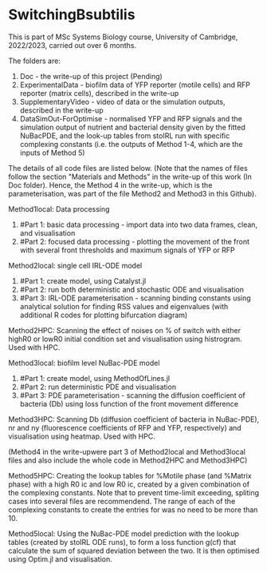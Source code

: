 # SwitchingBsubtilis

This is part of MSc Systems Biology course, University of Cambridge, 2022/2023, carried out over 6 months.

The folders are:
1. Doc - the write-up of this project (Pending)
2. ExperimentalData - biofilm data of YFP reporter (motile cells) and RFP reporter (matrix cells), described in the write-up
3. SupplementaryVideo - video of data or the simulation outputs, described in the write-up
4. DataSimOut-ForOptimise - normalised YFP and RFP signals and the simulation output of nutrient and bacterial density given by the fitted NuBacPDE, and the look-up tables from stoIRL run with specific complexing constants (i.e. the outputs of Method 1-4, which are the inputs of Method 5)

The details of all code files are listed below.
(Note that the names of files follow the section "Materials and Methods" in the write-up of this work (In Doc folder). Hence, the Method 4 in the write-up, which is the parameterisation, was part of the file Method2 and Method3 in this Github). 

Method1local: Data processing 
1. #Part 1: basic data processing - import data into two data frames, clean, and visualisation 
2. #Part 2: focused data processing - plotting the movement of the front with several front thresholds and maximum signals of YFP or RFP

Method2local: single cell IRL-ODE model
1. #Part 1: create model, using Catalyst.jl
2. #Part 2: run both deterministic and stochastic ODE and visualisation
3. #Part 3: IRL-ODE parameterisation - scanning binding constants using analytical solution for finding RSS values and eigenvalues (with additional R codes for plotting bifurcation diagram) 

Method2HPC: Scanning the effect of noises on % of switch with either highR0 or lowR0 initial condition set and visualisation using histrogram. Used with HPC.  

Method3local: biofilm level NuBac-PDE model
1. #Part 1: create model, using MethodOfLines.jl
2. #Part 2: run deterministic PDE and visualisation
3. #Part 3: PDE parameterisation - scanning the diffusion coefficient of bacteria (Db) using loss function of the front movement difference

Method3HPC: Scanning Db (diffusion coefficient of bacteria in NuBac-PDE), nr and ny (fluorescence coefficients of RFP and YFP, respectively) and visualisation using heatmap. Used with HPC.

(Method4 in the write-upwere part 3 of Method2local and Method3local files and also include the whole code in Method2HPC and Method3HPC)

Method5HPC: Creating the lookup tables for %Motile phase (and %Matrix phase) with a high R0 ic and low R0 ic, created by a given combination of the complexing constants. Note that to prevent time-limit exceeding, spliting cases into several files are recommendend. The range of each of the complexing constants to create the entries for was no need to be more than 10.

Method5local: Using the NuBac-PDE model prediction with the lookup tables (created by stoIRL ODE runs), to form a loss function g(cf) that calculate the sum of squared deviation between the two. It is then optimised using Optim.jl and visualisation.




